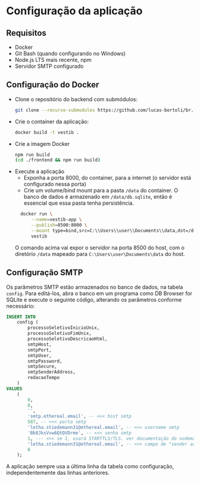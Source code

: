 # Configuração da aplicação
## Requisitos
- Docker
- Git Bash (quando configurando no Windows)
- Node.js LTS mais recente, npm
- Servidor SMTP configurado

## Configuração do Docker
- Clone o repositório do backend com submódulos:
  ```sh
  git clone --recurse-submodules https://github.com/lucas-bortoli/br.org.faculdadesdaindustria.vestibular.backend
  ```
- Crie o container da aplicação:
    ```sh
    docker build -t vestib .
    ```
- Crie a imagem Docker
    ```sh
    npm run build
    (cd ./frontend && npm run build)
    ```
- Execute a aplicação
  - Exponha a porta 8000, do container, para a internet (o servidor está configurado nessa porta)
  - Crie um volume/bind mount para a pasta `/data` do container. O banco de dados é armazenado em `/data/db.sqlite`, então é essencial que essa pasta tenha persistência.
  ```sh
    docker run \
        --name=vestib-app \
        --publish=8500:8000 \
        --mount type=bind,src=C:\\Users\\user\\Documents\\data,dst=/data \
        vestib
  ```
  O comando acima vai expor o servidor na porta 8500 do host, com o diretório `/data` mapeado para `C:\Users\user\Documents\data` do host.

## Configuração SMTP
Os parâmetros SMTP estão armazenados no banco de dados, na tabela `config`. Para editá-los, abra o banco em um programa como DB Browser for SQLite e execute o seguinte código, alterando os parâmetros conforme necessário:
```sql
INSERT INTO
    config (
        processoSeletivoInicioUnix,
        processoSeletivoFimUnix,
        processoSeletivoDescricaoHtml,
        smtpHost,
        smtpPort,
        smtpUser,
        smtpPassword,
        smtpSecure,
        smtpSenderAddress,
        redacaoTempo
    )
VALUES
    (
        0,
        0,
        '',
        'smtp.ethereal.email', -- <<< host smtp
        587, -- <<< porta smtp
        'letha.stiedemann31@ethereal.email', -- <<< username smtp
        'Bb8JksVvw6QtQVDrme', -- <<< senha smtp
        1, --- <<< se 1, usará STARTTLS/TLS. ver documentação do nodemailer https://nodemailer.com/smtp/
        'letha.stiedemann31@ethereal.email', -- <<< campo de "sender address" dos e-mails enviados
        0
    );
```
A aplicação sempre usa a última linha da tabela como configuração, independentemente das linhas anteriores.
